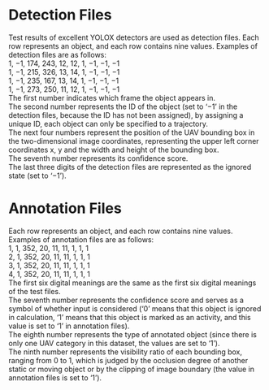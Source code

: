 # Detection Files
Test results of excellent YOLOX detectors are used as detection files. Each row represents an object, and each row contains nine values. Examples of detection files are as follows:  
1, −1, 174, 243, 12, 12, 1, −1, −1, −1  
1, −1, 215, 326, 13, 14, 1, −1, −1, −1  
1, −1, 235, 167, 13, 14, 1, −1, −1, −1  
1, −1, 273, 250, 11, 12, 1, −1, −1, −1   
The first number indicates which frame the object appears in.   
The second number represents the ID of the object (set to ‘−1’ in the detection files, because the ID has not been assigned), by assigning a unique ID, each object can only be specified to a trajectory.   
The next four numbers represent the position of the UAV bounding box in the two-dimensional image coordinates, representing the upper left corner coordinates x, y and the width and height of the bounding box.   
The seventh number represents its confidence score.   
The last three digits of the detection files are represented as the ignored state (set to ‘−1’).  

# Annotation Files
Each row represents an object, and each row contains nine values. Examples of annotation files are as follows:  
1, 1, 352, 20, 11, 11, 1, 1, 1  
2, 1, 352, 20, 11, 11, 1, 1, 1  
3, 1, 352, 20, 11, 11, 1, 1, 1  
4, 1, 352, 20, 11, 11, 1, 1, 1  
The first six digital meanings are the same as the first six digital meanings of the test files.   
The seventh number represents the confidence score and serves as a symbol of whether input is considered (‘0’ means that this object is ignored in calculation, ‘1’ means that this object is marked as an activity, and this value is set to ‘1’ in annotation files).   
The eighth number represents the type of annotated object (since there is only one UAV category in this dataset, the values are set to ‘1’).   
The ninth number represents the visibility ratio of each bounding box, ranging from 0 to 1, which is judged by the occlusion degree of another static or moving object or by the clipping of image boundary (the value in annotation files is set to ‘1’).   

